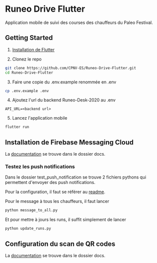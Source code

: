 # Runeo Drive Flutter

Application mobile de suivi des courses des chauffeurs du Paleo Festival.

## Getting Started

1. [Installation de Flutter](https://flutter.dev/docs/get-started/install)

2. Clonez le repo

```bash
git clone https://github.com/CPNV-ES/Runeo-Drive-Flutter.git
cd Runeo-Drive-Flutter
```

3. Faire une copie du .env.example renommée en .env

```bash
cp .env.example .env
```

4. Ajoutez l'url du backend Runeo-Desk-2020 au .env

```
API_URL=<backend url>
```

5. Lancez l'application mobile

```bash
flutter run
```

## Installation de Firebase Messaging Cloud

La [documentation](./docs/Firebase_Messaging_Cloud_Installation(Android&IOS).md) se trouve dans le dossier docs.

  ### Testez les push notifications
  
  Dans le dossier test_push_notification se trouve 2 fichiers pythons qui permettent d'envoyer des push notifications.
  
  Pour la configuration, il faut se référer au [readme](./test_push_notification/readme.md).
  
  Pour le message à tous les chauffeurs, il faut lancer
  
  ```bash
python message_to_all.py
```

Et pour mettre à jours les runs, il suffit simplement de lancer

 ```bash
python update_runs.py
```

## Configuration du scan de QR codes

La [documentation](./docs/Barcode_scan_configuration(Android&IOS).md) se trouve dans le dossier docs.
